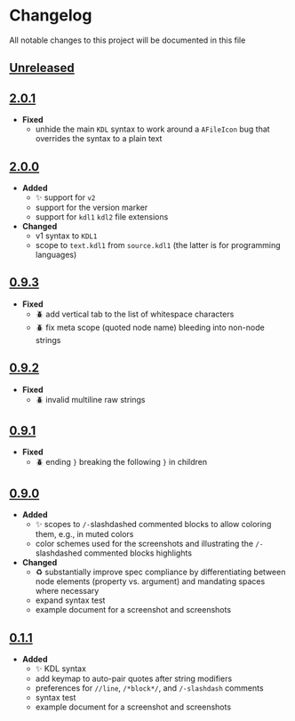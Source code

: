 # Changelog
All notable changes to this project will be documented in this file

[unreleased]: https://github.com/eugenesvk/sublime-kdl/compare/2.0.1...HEAD
## [Unreleased]
<!-- - __Added__ -->
  <!-- + :sparkles:  -->
  <!-- new features -->
<!-- - __Changed__ -->
  <!-- +   -->
  <!-- changes in existing functionality -->
<!-- - __Fixed__ -->
  <!-- + :beetle:  -->
  <!-- bug fixes -->
<!-- - __Deprecated__ -->
  <!-- + :poop:  -->
  <!-- soon-to-be removed features -->
<!-- - __Removed__ -->
  <!-- + :wastebasket:  -->
  <!-- now removed features -->
<!-- - __Security__ -->
  <!-- + :lock:  -->
  <!-- vulnerabilities -->

[2.0.1]: https://github.com/eugenesvk/sublime-kdl/releases/tag/2.0.1
## [2.0.1]
- __Fixed__
  + unhide the main `KDL` syntax to work around a `AFileIcon` bug that overrides the syntax to a plain text

[2.0.0]: https://github.com/eugenesvk/sublime-kdl/releases/tag/2.0.0
## [2.0.0]
- __Added__
  + ✨ support for `v2`
  + support for the version marker
  + support for `kdl1` `kdl2` file extensions
- __Changed__
  + v1 syntax to `KDL1`
  + scope to `text.kdl1` from `source.kdl1` (the latter is for programming languages)

[0.9.3]: https://github.com/eugenesvk/sublime-kdl/releases/tag/0.9.3
## [0.9.3]
- __Fixed__
  + :beetle: add vertical tab to the list of whitespace characters
  + :beetle: fix meta scope (quoted node name) bleeding into non-node strings

[0.9.2]: https://github.com/eugenesvk/sublime-kdl/releases/tag/0.9.2
## [0.9.2]
- __Fixed__
  + :beetle: invalid multiline raw strings

[0.9.1]: https://github.com/eugenesvk/sublime-kdl/releases/tag/0.9.1
## [0.9.1]
- __Fixed__
  + :beetle: ending `}` breaking the following `}` in children

[0.9.0]: https://github.com/eugenesvk/sublime-kdl/releases/tag/0.9.0
## [0.9.0]
- __Added__
  + :sparkles: scopes to `/-`slashdashed commented blocks to allow coloring them, e.g., in muted colors
  + color schemes used for the screenshots and illustrating the `/-`slashdashed commented blocks highlights
- __Changed__
  + :recycle: substantially improve spec compliance by differentiating between node elements (property vs. argument) and mandating spaces where necessary
  + expand syntax test
  + example document for a screenshot and screenshots

[0.1.1]: https://github.com/eugenesvk/sublime-kdl/releases/tag/0.1.1
## [0.1.1]
- __Added__
  + :sparkles: KDL syntax
  + add keymap to auto-pair quotes after string modifiers
  + preferences for `//line`, `/*block*/`, and `/-slashdash` comments
  + syntax test
  + example document for a screenshot and screenshots
